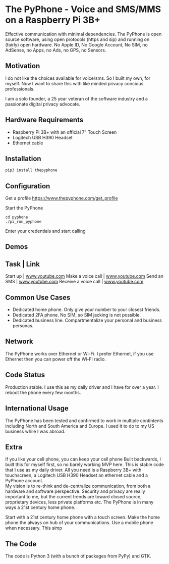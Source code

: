 # The PyPhone - Voice and SMS/MMS on a Raspberry Pi 3B+

Effective communication with minimal dependencies.  The PyPhone is open source software, using open protocols (https and sip) and running on (fairly) open hardware. No Apple ID, No Google Account, No SIM, no AdSense, no Apps, no Ads, no GPS, no Sensors.

## Motivation
I do not like the choices available for voice/sms.  So I built my own, for myself.  Now I want to share this with like minded privacy concious professionals.

I am a solo founder, a 25 year veteran of the software industry and a passionate digital privacy advocate.  

## Hardware Requirements
* Raspberry Pi 3B+ with an official 7" Touch Screen
* Logitech USB H390 Headset
* Ethernet cable

## Installation
```python
pip3 install thepyphone
```
## Configuration
Get a profile
https://www.thepyphone.com/get_profile


Start the PyPhone
```
cd pyphone
./pi_run_pyphone
```
Enter your credentials and start calling

## Demos
Task | Link
---------
Start up | www.youtube.com
Make a voice call | www.youtube.com
Send an SMS | www.youtube.com
Receive a voice call | www.youtube.com
## Common Use Cases
* Dedicated home phone.  Only give your number to your closest friends.
* Dedicated 2FA phone. No SIM, so SIM jacking is not possible.
* Dedicated business line.  Compartmentalize your personal and business personas.
## Network
The PyPhone works over Ethernet or Wi-Fi.  I prefer Ethernet, if you use Ethernet then you can power off the Wi-Fi radio.
## Code Status
Production stable.  I use this as my daily driver and I have for over a year.  I reboot the phone every few months.
## International Usage
The PyPhone has been tested and confirmed to work in multiple contintents including North and South America and Europe. I used it to do to my US business while I was abroad.
## Extra
If you like your cell phone, you can keep your cell phone
Built backwards, I built this for myself first, so no barely working MVP here.  This is  stable code that I use as my daily driver.
All you need is a Raspberry 3B+ with touchscreen, a Logitech USB H390 Headset an ethernet cable and a PyPhone account.  
My vision is to re-think and de-centralize communication, from both a hardware and software perspective.  Security and privacy are really important to me, but the current trends are toward closed source, proprietary devices, less private platforms etc.  The PyPhone is in many ways a 21st century home phone.

Start with a 21st century home phone with a touch screen.  Make the home phone the always on hub of your communications.  Use a mobile phone when necessary.  This simp
## The Code
The code is Python 3 (with a bunch of packages from PyPy) and GTK. 

